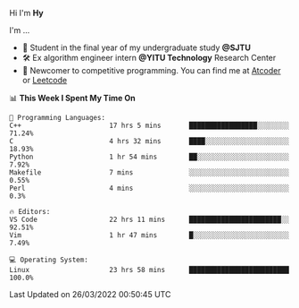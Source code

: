 Hi I'm **Hy**

I'm ...
- 📖 Student in the final year of my undergraduate study **@SJTU**
- 🛠️ Ex algorithm engineer intern **@YITU Technology** Research Center
- 🏅 Newcomer to competitive programming. You can find me at [Atcoder](https://atcoder.jp/users/Hy3) or [Leetcode](https://leetcode-cn.com/u/_hy3/)


<!--START_SECTION:waka-->
📊 **This Week I Spent My Time On** 

```text
💬 Programming Languages: 
C++                      17 hrs 5 mins       █████████████████░░░░░░░░   71.24% 
C                        4 hrs 32 mins       ████░░░░░░░░░░░░░░░░░░░░░   18.93% 
Python                   1 hr 54 mins        ██░░░░░░░░░░░░░░░░░░░░░░░   7.92% 
Makefile                 7 mins              ░░░░░░░░░░░░░░░░░░░░░░░░░   0.55% 
Perl                     4 mins              ░░░░░░░░░░░░░░░░░░░░░░░░░   0.3%

🔥 Editors: 
VS Code                  22 hrs 11 mins      ███████████████████████░░   92.51% 
Vim                      1 hr 47 mins        █░░░░░░░░░░░░░░░░░░░░░░░░   7.49%

💻 Operating System: 
Linux                    23 hrs 58 mins      █████████████████████████   100.0%

```


 Last Updated on 26/03/2022 00:50:45 UTC
<!--END_SECTION:waka-->

